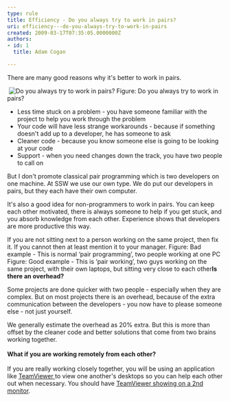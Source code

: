 ```yaml
---
type: rule
title: Efficiency - Do you always try to work in pairs?
uri: efficiency---do-you-always-try-to-work-in-pairs
created: 2009-03-17T07:35:05.0000000Z
authors:
- id: 1
  title: Adam Cogan

---
```




<span class='intro'> There are many good reasons why it's better to work in pairs. 
 </span>

&#160;<img class="ms-rteCustom-ImageArea" alt="Do you always try to work in pairs?" src="/Management/RulesToSuccessfulProjects/PublishingImages/ProjectManagement_PairProgramming_Luge.jpg" border="0" /> <span class="ms-rteCustom-FigureNormal">Figure&#58; Do you always try to work in pairs? </span>
<ul>
    <li>Less time stuck on a problem - you have someone familiar with the project to help you work through the problem </li>
    <li>Your code will have less strange workarounds - because if something doesn't add up to a developer, he has someone to ask </li>
    <li>Cleaner code - because you know someone else is going to be looking at your code </li>
    <li>Support - when you need changes down the track, you have&#160;two people to call on </li>
</ul>
<p>But I don't promote classical pair programming which is two developers on one machine. At SSW we use our own type. We do put our developers in pairs, but they each have their own computer. </p>
<p>It's also a good idea for non-programmers to work in pairs. You can keep each other motivated, there is always someone to help if you get stuck, and you absorb knowledge from each other. Experience shows that developers are more productive this way. </p>
<p>If you are not sitting next to a person working on the same project, then fix it. If you cannot then at least mention it to your manager. <img alt="" class="ms-rteCustom-ImageArea" src="/Management/RulesToSuccessfulProjects/PublishingImages/PairProgramming01.jpg" /><font class="ms-rteCustom-FigureNormal">Figure&#58; Bad example -&#160;This is normal ‘pair programming’,&#160;two people working at one PC<br>
</font><img alt="" class="ms-rteCustom-ImageArea" src="/Management/RulesToSuccessfulProjects/PublishingImages/PairProgramming02_Small.jpg" /><font class="ms-rteCustom-FigureNormal">Figure&#58; Good example -&#160;This is ‘pair working’, two&#160;guys working on the same project, with their own laptops, but sitting very close to each other</font><strong>Is there an overhead? </strong></p>
<p>Some projects are done quicker with&#160;two people - especially when they are complex. But on most projects there is an overhead, because of the extra communication between the developers - you now have to please someone else - not just yourself. </p>
<p>We generally estimate the overhead as 20% extra. But this is more than offset by the cleaner code and better solutions that come from two brains working together. <br>
<br>
<strong>What if you are working remotely from each other?</strong><br>
<br>
If you are really working closely together, you will be using an application like <a shape="rect" href="http&#58;//www.ssw.com.au/ssw/Standards/DeveloperGeneral/networkTools.aspx#TeamViewer">TeamViewer </a>to view one another's desktops so you can help each other out when necessary. You should have <a shape="rect" href="http&#58;//www.ssw.com.au/ssw/Standards/Rules/RulesToBeingSoftwareConsultantsWorkingInATeam.aspx#TwoMonitors">TeamViewer showing on a 2nd monitor</a>.&#160;</p>




